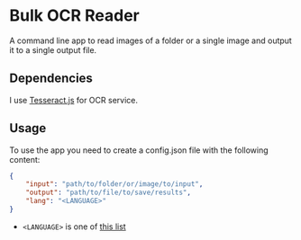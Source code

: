 # Bulk OCR Reader
A command line app to read images of a folder or a single image and output it to a single output file.

## Dependencies
I use [Tesseract.js](https://github.com/naptha/tesseract.js) for OCR service.

## Usage
To use the app you need to create a config.json file with the following content:
```json
{
    "input": "path/to/folder/or/image/to/input",
    "output": "path/to/file/to/save/results",
    "lang": "<LANGUAGE>"
}
```
- `<LANGUAGE>` is one of [this list](https://github.com/naptha/tesseract.js/blob/master/docs/tesseract_lang_list.md)